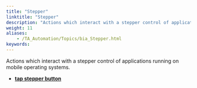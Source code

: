 ```yaml
--- 
title: "Stepper"
linktitle: "Stepper"
description: "Actions which interact with a stepper control of applications running on mobile operating systems."
weight: 11
aliases: 
    - /TA_Automation/Topics/bia_Stepper.html
keywords: 
---
```


Actions which interact with a stepper control of applications running on mobile operating systems.

-   **[tap stepper button](/automation-guide/action-based-testing-language/built-in-actions/user-interface-actions/stepper/tap-stepper-button)**  





